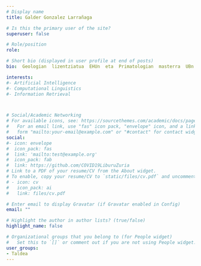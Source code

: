 ```yaml
---
# Display name
title: Galder Gonzalez Larrañaga

# Is this the primary user of the site?
superuser: false

# Role/position
role: 

# Short bio (displayed in user profile at end of posts)
bio:  Geologian  lizentziatua  EHUn  eta  Primatologian  masterra  UBn. Hainbat  urtez  komunikazio  esparruan  lanean  arituta  eta,  gaur  egun,  Euskal  Wikilarien  Kultura Elkartearen hezkuntza programaren arduraduna.

interests:
#- Artificial Intelligence
#- Computational Linguistics
#- Information Retrieval



# Social/Academic Networking
# For available icons, see: https://sourcethemes.com/academic/docs/page-builder/#icons
#   For an email link, use "fas" icon pack, "envelope" icon, and a link in the
#   form "mailto:your-email@example.com" or "#contact" for contact widget.
social:
#- icon: envelope
#  icon_pack: fas
#  link: 'mailto:test@example.org'
#  icon_pack: fab
#  link: https://github.com/COVID19LiburuZuria
# Link to a PDF of your resume/CV from the About widget.
# To enable, copy your resume/CV to `static/files/cv.pdf` and uncomment the lines below.
# - icon: cv
#   icon_pack: ai
#   link: files/cv.pdf

# Enter email to display Gravatar (if Gravatar enabled in Config)
email: ""

# Highlight the author in author lists? (true/false)
highlight_name: false

# Organizational groups that you belong to (for People widget)
#   Set this to `[]` or comment out if you are not using People widget.
user_groups:
- Taldea
---
```


